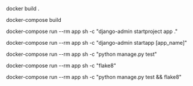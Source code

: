 docker build .

docker-compose build

docker-compose run --rm app sh -c "django-admin startproject app ."

docker-compose run --rm app sh -c "django-admin startapp [app_name]"

docker-compose run --rm app sh -c "python manage.py test"

docker-compose run --rm app sh -c "flake8"

docker-compose run --rm app sh -c "python manage.py test && flake8"